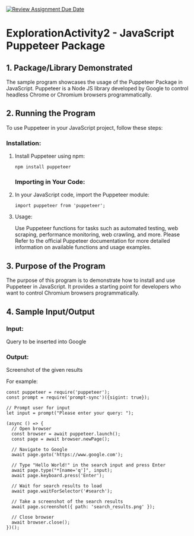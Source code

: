 [![Review Assignment Due Date](https://classroom.github.com/assets/deadline-readme-button-24ddc0f5d75046c5622901739e7c5dd533143b0c8e959d652212380cedb1ea36.svg)](https://classroom.github.com/a/kCrKdl4V)
# ExplorationActivity2 - JavaScript Puppeteer Package

<h2>1. Package/Library Demonstrated</h2>
The sample program showcases the usage of the Puppeteer Package in JavaScript. Puppeteer is a Node JS library developed by Google to control headless Chrome or Chromium browsers programmatically.

<h2>2. Running the Program</h2>
<p>To use Puppeteer in your JavaScript project, follow these steps:</p>

<h3>Installation:</h3>

<ol>
<li>Install Puppeteer using npm:</li>
<pre><code>npm install puppeteer</code></pre>

<h3>Importing in Your Code:</h3>

<li>In your JavaScript code, import the Puppeteer module:</li>
<pre><code>import puppeteer from 'puppeteer';</code></pre>

<li>Usage:</li>

Use Puppeteer functions for tasks such as automated testing, web scraping, performance monitoring, web crawling, and more.
Please Refer to the official Puppeteer documentation for more detailed information on available functions and usage examples.
</ol>

<h2>3. Purpose of the Program</h2>
<p>The purpose of this program is to demonstrate how to install and use Puppeteer in JavaScript. It provides a starting point for developers who want to control Chromium browsers programmatically.</p>

<h2>4. Sample Input/Output</h2>
<h3>Input:</h3> <p>Query to be inserted into Google</p>
<h3>Output:</h3> <p>Screenshot of the given results</p>
For example:

<pre><code>const puppeteer = require('puppeteer');
const prompt = require('prompt-sync')({sigint: true});

// Prompt user for input
let input = prompt("Please enter your query: ");

(async () => {
  // Open browser
  const browser = await puppeteer.launch();
  const page = await browser.newPage();

  // Navigate to Google
  await page.goto('https://www.google.com');

  // Type "Hello World!" in the search input and press Enter
  await page.type("*[name='q']", input);
  await page.keyboard.press('Enter');

  // Wait for search results to load
  await page.waitForSelector('#search');

  // Take a screenshot of the search results
  await page.screenshot({ path: 'search_results.png' });

  // Close browser
  await browser.close();
})();</code></pre>
